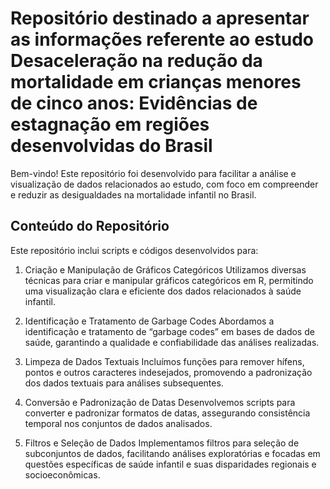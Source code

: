 # Repositório destinado a apresentar as informações referente ao estudo Desaceleração na redução da mortalidade em crianças menores de cinco anos: Evidências de estagnação em regiões desenvolvidas do Brasil

Bem-vindo!
Este repositório foi desenvolvido para facilitar a análise e visualização de dados relacionados ao estudo, com foco em compreender e reduzir as desigualdades na mortalidade infantil no Brasil.

## Conteúdo do Repositório

Este repositório inclui scripts e códigos desenvolvidos para:

1. Criação e Manipulação de Gráficos Categóricos
Utilizamos diversas técnicas para criar e manipular gráficos categóricos em R, permitindo uma visualização clara e eficiente dos dados relacionados à saúde infantil.

2. Identificação e Tratamento de Garbage Codes
Abordamos a identificação e tratamento de “garbage codes” em bases de dados de saúde, garantindo a qualidade e confiabilidade das análises realizadas.

3. Limpeza de Dados Textuais
Incluímos funções para remover hífens, pontos e outros caracteres indesejados, promovendo a padronização dos dados textuais para análises subsequentes.

4. Conversão e Padronização de Datas
Desenvolvemos scripts para converter e padronizar formatos de datas, assegurando consistência temporal nos conjuntos de dados analisados.

5. Filtros e Seleção de Dados
Implementamos filtros para seleção de subconjuntos de dados, facilitando análises exploratórias e focadas em questões específicas de saúde infantil e suas disparidades regionais e socioeconômicas.



